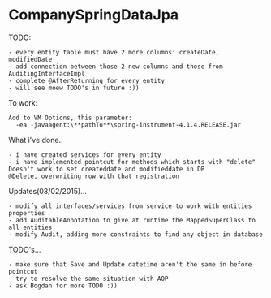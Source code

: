 # CompanySpringDataJpa
TODO:

    - every entity table must have 2 more columns: createDate, modifiedDate
    - add connection between those 2 new columns and those from AuditingInterfaceImpl
    - complete @AfterReturning for every entity
    - will see moew TODO's in future :))

To work:

    Add to VM Options, this parameter:
      -ea -javaagent:\**pathTo**\spring-instrument-4.1.4.RELEASE.jar
    
  
What i've done..

    - i have created services for every entity
    - i have implemented pointcut for methods which starts with "delete"
    Doesn't work to set createddate and modifieddate in DB
    @Delete, overwriting row with that registration

Updates(03/02/2015)...

    - modify all interfaces/services from service to work with entities properties
    - add AuditableAnnotation to give at runtime the MappedSuperClass to all entities
    - modify Audit, adding more constraints to find any object in database

TODO's...

    - make sure that Save and Update datetime aren't the same in before pointcut
    - try to resolve the same situation with AOP
    - ask Bogdan for more TODO :))
